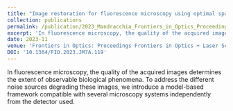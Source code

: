 ```yaml
---
title: "Image restoration for fluorescence microscopy using optimal sparsity and camera modeling"
collection: publications
permalink: /publication/2023_Mandracchia_Frontiers_in_Optics_Proceedings_Frontiers_in_Optics__Laser_Science_2023_FiO_LS_2023
excerpt: 'In fluorescence microscopy, the quality of the acquired images determines the extent of observable biological phenomena. To address the different noise sources degrading these images, we introduce a model-based framework compatible with several microscopy systems independently from the detector used.'
date: 2023-11
venue: 'Frontiers in Optics: Proceedings Frontiers in Optics + Laser Science 2023, FiO, LS 2023'
DOI: '10.1364/FIO.2023.JM7A.119'
---
```

In fluorescence microscopy, the quality of the acquired images determines the extent of observable biological phenomena. To address the different noise sources degrading these images, we introduce a model-based framework compatible with several microscopy systems independently from the detector used.
